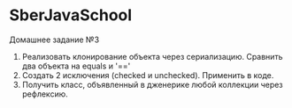 # SberJavaSchool
Домашнее задание №3
1) Реализовать клонирование объекта через сериализацию. Сравнить два объекта на equals и '=='
2) Создать 2 исключения (checked и unchecked). Применить в коде.
3) Получить класс, объявленный в дженерике любой коллекции через рефлексию.
